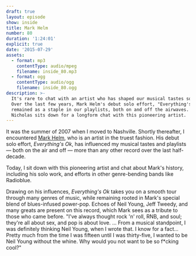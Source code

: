 ```yaml
---
draft: true
layout: episode
show: inside
title: Mark Helm
number: 80
duration: '1:24:01'
explicit: true
date: '2015-07-29'
assets:
  - format: mp3
    contentType: audio/mpeg
    filename: inside_80.mp3
  - format: ogg
    contentType: audio/ogg
    filename: inside_80.ogg
description: >-
  It's rare to chat with an artist who has shaped our musical tastes so much.
  Over the last few years, Mark Helm's debut solo effort, "Everything's Ok," has
  remained as a staple in our playlists, both on and off the airwaves. Today,
  Nicholas sits down for a longform chat with this pioneering artist.
---
```

It was the summer of 2007 when I moved to Nashville. Shortly thereafter, I encountered [Mark Helm](http://markhelm1.bandcamp.com), who is an artist in the truest fashion. His debut solo effort, *Everything's Ok*, has influenced my musical tastes and playlists &mdash; both on the air and off &mdash; more than any other record over the last half-decade.

Today, I sit down with this pioneering artist and chat about Mark's history, including his solo work, and efforts in other genre-bending bands like Radioblue.

Drawing on his influences, *Everything's Ok* takes you on a smooth tour through many genres of music, while remaining rooted in Mark's special blend of blues-infused power-pop. Echoes of Neil Young, Jeff Tweedy, and many greats are present on this record, which Mark sees as a tribute to those who came before. "I've always thought rock 'n' roll, RNB, and soul; they're all about sex, and pop is about love. ... From a musical standpoint, I was definitely thinking Neil Young, when I wrote that. I know for a fact... Pretty much from the time I was fifteen until I was thirty-five, I wanted to be Neil Young without the whine. Why would you not want to be so f*cking cool?"